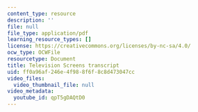 ```yaml
---
content_type: resource
description: ''
file: null
file_type: application/pdf
learning_resource_types: []
license: https://creativecommons.org/licenses/by-nc-sa/4.0/
ocw_type: OCWFile
resourcetype: Document
title: Television Screens transcript
uid: ff0a96af-246e-4f98-8f6f-8c8d473047cc
video_files:
  video_thumbnail_file: null
video_metadata:
  youtube_id: qpT5gDAQtD0
---
```

